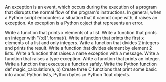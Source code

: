 An exception is an event, which occurs during the execution of a program that disrupts the normal flow of the program's instructions. In general, when a Python script encounters a situation that it cannot cope with, it raises an exception. An exception is a Python object that represents an error.

Write a function that prints x elements of a list.
Write a function that prints an integer with "{:d}".format().
Write a function that prints the first x elements of a list and only integers.
Write a function that divides 2 integers and prints the result.
Write a function that divides element by element 2 lists.
Write a function that raises a name exception with a message.
Write a function that raises a type exception.
Write a function that prints an integer.
Write a function that executes a function safely.
Write the Python function def magic_calculation(a, b)
Create three C functions that print some basic info about Python lists, Python bytes an Python float objects.
